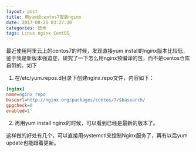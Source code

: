 ```yaml
---
layout: post
title: 用yum给centos7安装nginx
date: 2017-08-21 03:27:30
categories: 技术
tags: Linux nginx CentOS
---
```


最近使用阿里云上的centos7的时候，发现直接yum install的nginx版本比较低，鉴于我是新版本强迫症，研究了一下怎么用nginx预编译的包，而不是centos仓库自带的。如下

1. 在/etc/yum.repos.d目录下创建nginx.repo文件，内容如下：

```ini
[nginx]
name=nginx repo
baseurl=http://nginx.org/packages/centos/7/$basearch/
gpgcheck=0
enabled=1
```

2. 再用yum install nginx的时候，可以看到已经是最新的版本了。

这样做的好处有几个，可以直接用systemctl来控制Nginx服务了，再有以后yum update也能跟着更新。
